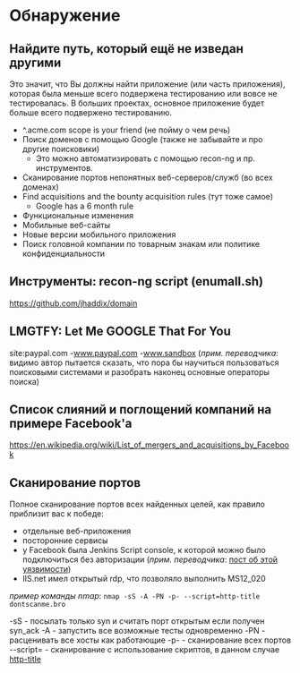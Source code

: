 # Обнаружение

## Найдите путь, который ещё не изведан другими

Это значит, что Вы должны найти приложение (или часть приложения), которая была меньше всего подвержена тестированию или вовсе не тестировалась. В больших проектах, основное приложение будет больше всего подвержено тестированию. 

- ^.acme.com scope is your friend (не пойму о чем речь)
- Поиск доменов с помощью Google (также не забывайте и про другие поисковики)
  - Это можно автоматизировать с помощью recon-ng и пр. инструментов.
- Сканирование портов непонятных веб-серверов/служб (во всех доменах)
- Find acquisitions and the bounty acquisition rules (тут тоже самое)
  - Google has a 6 month rule
- Функциональные изменения
- Мобильные веб-сайты
- Новые версии мобильного приложения
- Поиск головной компании по товарным знакам или политике конфиденциальности

## Инструменты: recon-ng script (enumall.sh)
https://github.com/jhaddix/domain

## LMGTFY: Let Me GOOGLE That For You
site:paypal.com -www.paypal.com -www.sandbox
(*прим. переводчика*: видимо автор пытается сказать, что пора бы научиться пользоваться поисковыми системами и разобрать наконец основные операторы поиска)

## Список слияний и поглощений компаний на примере Facebook'a
https://en.wikipedia.org/wiki/List_of_mergers_and_acquisitions_by_Facebook

## Сканирование портов
Полное сканирование портов всех найденных целей, как правило приблизит вас к победе:

- отдельные веб-приложения
- посторонние сервисы
- у Facebook была Jenkins Script console, к которой можно было подключиться без авторизации (*прим. переводчика*: [пост об этой уязвимости](http://blog.dewhurstsecurity.com/2014/12/09/how-i-hacked-facebook.html))
- IIS.net имел открытый rdp, что позволяло выполнить MS12_020

*пример команды nmap*:
``nmap -sS -A -PN -p- --script=http-title dontscanme.bro``

-sS       - посылать только syn и считать порт открытым если получен syn_ack 
-A        - запустить все возможные тесты одновременно
-PN       - расценивать все хосты как работающие
-p-       - сканирование всех портов
--script= - сканирование с использование скриптов, в данном случае [http-title](https://nmap.org/nsedoc/scripts/http-title.html)

